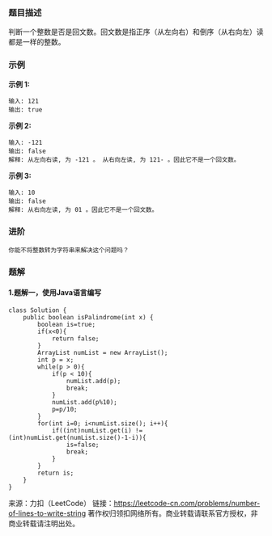### 题目描述
判断一个整数是否是回文数。回文数是指正序（从左向右）和倒序（从右向左）读都是一样的整数。

### 示例
**示例 1:**  
```
输入: 121
输出: true
```
**示例 2:**
```
输入: -121
输出: false
解释: 从左向右读, 为 -121 。 从右向左读, 为 121- 。因此它不是一个回文数。
```
**示例 3:**
```
输入: 10
输出: false
解释: 从右向左读, 为 01 。因此它不是一个回文数。
```

### 进阶
	你能不将整数转为字符串来解决这个问题吗？
	
### 题解 
#### 1.题解一，使用Java语言编写
```
class Solution {
    public boolean isPalindrome(int x) {
        boolean is=true;
        if(x<0){
            return false;
        }
        ArrayList numList = new ArrayList();
        int p = x;
        while(p > 0){
            if(p < 10){
                numList.add(p);
                break;
            }
            numList.add(p%10);
            p=p/10;
        }
        for(int i=0; i<numList.size(); i++){
            if((int)numList.get(i) != (int)numList.get(numList.size()-1-i)){
                is=false;
                break;
            }
        }
        return is;
    }
}
```  

来源：力扣（LeetCode）
链接：https://leetcode-cn.com/problems/number-of-lines-to-write-string
著作权归领扣网络所有。商业转载请联系官方授权，非商业转载请注明出处。